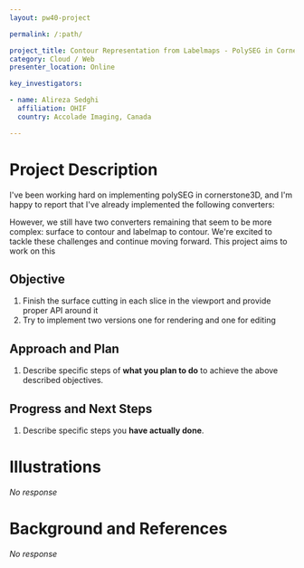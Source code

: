 ```yaml
---
layout: pw40-project

permalink: /:path/

project_title: Contour Representation from Labelmaps - PolySEG in Cornerstone3D
category: Cloud / Web
presenter_location: Online

key_investigators:

- name: Alireza Sedghi
  affiliation: OHIF
  country: Accolade Imaging, Canada

---
```


# Project Description

<!-- Add a short paragraph describing the project. -->

I've been working hard on implementing polySEG in cornerstone3D, and I'm happy to report that I've already implemented the following converters:

However, we still have two converters remaining that seem to be more complex: surface to contour and labelmap to contour. We're excited to tackle these challenges and continue moving forward. This project aims to work on this

## Objective

<!-- Describe here WHAT you would like to achieve (what you will have as end result). -->

1.  Finish the surface cutting in each slice in the viewport and provide proper API around it
2.  Try to implement two versions one for rendering and one for editing

## Approach and Plan

<!-- Describe here HOW you would like to achieve the objectives stated above. -->

1.  Describe specific steps of **what you plan to do** to achieve the above described objectives.

## Progress and Next Steps

<!-- Update this section as you make progress, describing of what you have ACTUALLY DONE.
     If there are specific steps that you could not complete then you can describe them here, too. -->

1.  Describe specific steps you **have actually done**.

# Illustrations

<!-- Add pictures and links to videos that demonstrate what has been accomplished. -->

*No response*

# Background and References

<!-- If you developed any software, include link to the source code repository.
     If possible, also add links to sample data, and to any relevant publications. -->

*No response*
